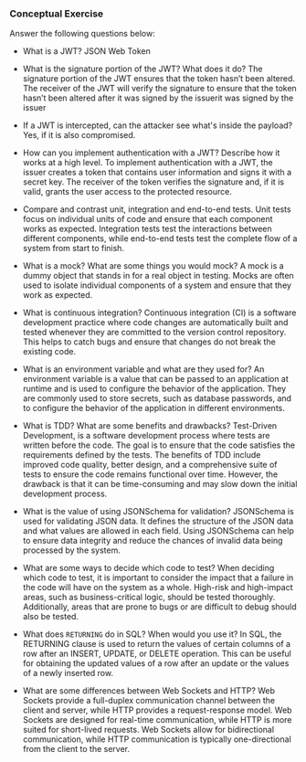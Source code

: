 ### Conceptual Exercise

Answer the following questions below:

- What is a JWT?
JSON Web Token

- What is the signature portion of the JWT?  What does it do?
The signature portion of the JWT ensures that the token hasn’t been altered. The receiver of the JWT will verify the signature to ensure that the token hasn’t been altered after it was signed by the issuerit was signed by the issuer

- If a JWT is intercepted, can the attacker see what's inside the payload?
Yes, if it is also compromised.
- How can you implement authentication with a JWT?  Describe how it works at a high level.
To implement authentication with a JWT, the issuer creates a token that contains user information and signs it with a secret key. The receiver of the token verifies the signature and, if it is valid, grants the user access to the protected resource.

- Compare and contrast unit, integration and end-to-end tests.
Unit tests focus on individual units of code and ensure that each component works as expected. Integration tests test the interactions between different components, while end-to-end tests test the complete flow of a system from start to finish.

- What is a mock? What are some things you would mock?
A mock is a dummy object that stands in for a real object in testing. Mocks are often used to isolate individual components of a system and ensure that they work as expected.

- What is continuous integration?
Continuous integration (CI) is a software development practice where code changes are automatically built and tested whenever they are committed to the version control repository. This helps to catch bugs and ensure that changes do not break the existing code.

- What is an environment variable and what are they used for?
An environment variable is a value that can be passed to an application at runtime and is used to configure the behavior of the application. They are commonly used to store secrets, such as database passwords, and to configure the behavior of the application in different environments.

- What is TDD? What are some benefits and drawbacks?
Test-Driven Development, is a software development process where tests are written before the code. The goal is to ensure that the code satisfies the requirements defined by the tests. The benefits of TDD include improved code quality, better design, and a comprehensive suite of tests to ensure the code remains functional over time. However, the drawback is that it can be time-consuming and may slow down the initial development process.

- What is the value of using JSONSchema for validation?
JSONSchema is used for validating JSON data. It defines the structure of the JSON data and what values are allowed in each field. Using JSONSchema can help to ensure data integrity and reduce the chances of invalid data being processed by the system.

- What are some ways to decide which code to test?
When deciding which code to test, it is important to consider the impact that a failure in the code will have on the system as a whole. High-risk and high-impact areas, such as business-critical logic, should be tested thoroughly. Additionally, areas that are prone to bugs or are difficult to debug should also be tested.

- What does `RETURNING` do in SQL? When would you use it?
    In SQL, the RETURNING clause is used to return the values of certain columns of a row after an INSERT, UPDATE, or DELETE operation. This can be useful for obtaining the updated values of a row after an update or the values of a newly inserted row.
- What are some differences between Web Sockets and HTTP?
Web Sockets provide a full-duplex communication channel between the client and server, while HTTP provides a request-response model. Web Sockets are designed for real-time communication, while HTTP is more suited for short-lived requests. Web Sockets allow for bidirectional communication, while HTTP communication is typically one-directional from the client to the server.


